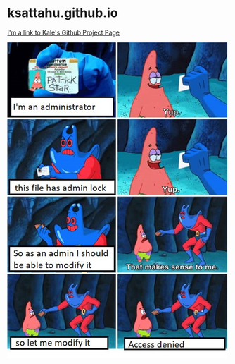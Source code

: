 # ksattahu.github.io
[I'm a link to Kale's Github Project Page](https://uo-cit.github.io/p4-ksattahu/contact.html)


![PHOTO](dankmeme.jpg)

